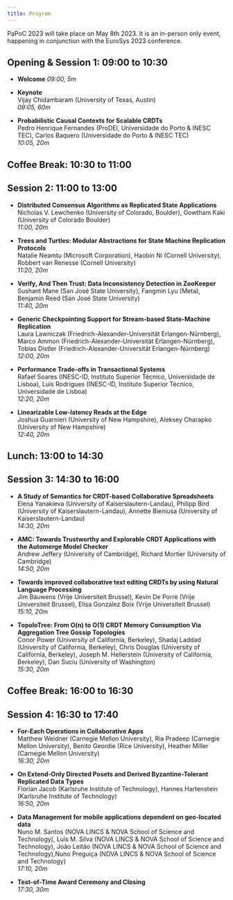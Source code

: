 ```yaml
---
title: Program
---
```


PaPoC 2023 will take place on May 8th 2023.
It is an in-person only event, happening in conjunction with the EuroSys 2023 conference.
<!-- The workshop will be located at DIAG - [Dipartimento di Ingegneria Informatica, Automatica e Gestionale Antonio Ruberti](http://www.diag.uniroma1.it//en) (Department of Computer, Control and Management Engineering), Sapienza Università di Roma, Viale Ariosto 25, 00185, Rome, Italy ([see how to reach the conference area](https://2023.eurosys.org/venue.html#reachArea)). -->

## Opening & Session 1: 09:00 to 10:30

* **Welcome**
_09:00, 5m_

* **Keynote**  
Vijay Chidambaram (University of Texas, Austin)  
_09:05, 60m_

* **Probabilistic Causal Contexts for Scalable CRDTs** <!-- 75 -->  
Pedro Henrique Fernandes (ProDEI, Universidade do Porto & INESC TEC), Carlos Baquero (Universidade do Porto & INESC TEC)  
_10:05, 20m_

## Coffee Break: 10:30 to 11:00

## Session 2: 11:00 to 13:00

* **Distributed Consensus Algorithms as Replicated State Applications** <!-- 4 -->  
Nicholas V. Lewchenko (University of Colorado, Boulder), Gowtham Kaki (University of Colorado Boulder)  
_11:00, 20m_

* **Trees and Turtles: Modular Abstractions for State Machine Replication Protocols** <!-- 45 -->  
Natalie Neamtu (Microsoft Corporation), Haobin Ni (Cornell University), Robbert van Renesse (Cornell University)  
_11:20, 20m_

* **Verify, And Then Trust: Data Inconsistency Detection in ZooKeeper** <!-- 66 -->  
Sushant Mane (San José State University), Fangmin Lyu (Meta), Benjamin Reed (San José State University)  
_11:40, 20m_

* **Generic Checkpointing Support for Stream-based State-Machine Replication** <!-- 70 -->  
Laura Lawniczak (Friedrich-Alexander-Universität Erlangen-Nürnberg), Marco Ammon (Friedrich-Alexander-Universität Erlangen-Nürnberg), Tobias Distler (Friedrich-Alexander-Universität Erlangen-Nürnberg)  
_12:00, 20m_

* **Performance Trade-offs in Transactional Systems** <!-- 19 -->  
Rafael Soares (INESC-ID, Instituto Superior Técnico, Universidade de Lisboa), Luís Rodrigues (INESC-ID, Instituto Superior Técnico, Universidade de Lisboa)  
_12:20, 20m_

* **Linearizable Low-latency Reads at the Edge** <!-- 58 -->  
Joshua Guarnieri (University of New Hampshire), Aleksey Charapko (University of New Hampshire)  
_12:40, 20m_

## Lunch: 13:00 to 14:30

## Session 3: 14:30 to 16:00

* **A Study of Semantics for CRDT-based Collaborative Spreadsheets** <!-- 14 -->  
Elena Yanakieva (University of Kaiserslautern-Landau), Philipp Bird (University of Kaiserslautern-Landau), Annette Bieniusa (University of Kaiserslautern-Landau)  
_14:30, 20m_

* **AMC: Towards Trustworthy and Explorable CRDT Applications with the Automerge Model Checker** <!-- 21 -->  
Andrew Jeffery (University of Cambridge), Richard Mortier (University of Cambridge)  
_14:50, 20m_

* **Towards improved collaborative text editing CRDTs by using Natural Language Processing** <!-- 74 -->  
Jim Bauwens (Vrije Universiteit Brussel), Kevin De Porre (Vrije Universiteit Brussel), Elisa Gonzalez Boix (Vrije Universiteit Brussel)  
_15:10, 20m_

* **TopoloTree: From O(n) to O(1) CRDT Memory Consumption Via Aggregation Tree Gossip Topologies** <!-- 79 -->  
Conor Power (University of California, Berkeley), Shadaj Laddad (University of California, Berkeley), Chris Douglas (University of California, Berkeley), Joseph M. Hellerstein (University of California, Berkeley), Dan Suciu (University of Washington)  
_15:30, 20m_
	
## Coffee Break: 16:00 to 16:30

## Session 4: 16:30 to 17:40

* **For-Each Operations in Collaborative Apps** <!-- 11 -->  
Matthew Weidner (Carnegie Mellon University), Ria Pradeep (Carnegie Mellon University), Benito Geordie (Rice University), Heather Miller (Carnegie Mellon University)  
_16:30, 20m_

* **On Extend-Only Directed Posets and Derived Byzantine-Tolerant Replicated Data Types** <!-- 85 -->  
Florian Jacob (Karlsruhe Institute of Technology), Hannes Hartenstein (Karlsruhe Institute of Technology)  
_16:50, 20m_

* **Data Management for mobile applications dependent on geo-located data** <!-- 92 -->  
Nuno M. Santos (NOVA LINCS & NOVA School of Science and Technology), Luís M. Silva (NOVA LINCS & NOVA School of Science and Technology), João Leitão (NOVA LINCS & NOVA School of Science and Technology),Nuno Preguiça (NOVA LINCS & NOVA School of Science and Technology)  
_17:10, 20m_

* **Test-of-Time Award Ceremony and Closing**  
_17:30, 30m_


